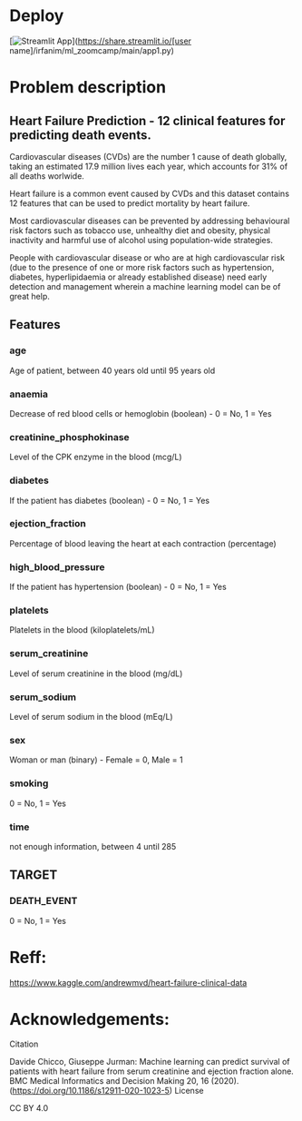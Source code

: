# Deploy
[![Streamlit App](https://static.streamlit.io/badges/streamlit_badge_black_white.svg)](https://share.streamlit.io/[user name]/irfanim/ml_zoomcamp/main/app1.py)
# Problem description
## Heart Failure Prediction - 12 clinical features for predicting death events.

Cardiovascular diseases (CVDs) are the number 1 cause of death globally, taking an estimated 17.9 million lives each year, 
which accounts for 31% of all deaths worlwide.

Heart failure is a common event caused by CVDs and this dataset contains 12 features that can be used to predict mortality by heart failure.

Most cardiovascular diseases can be prevented by addressing behavioural risk factors such as tobacco use, 
unhealthy diet and obesity, physical inactivity and harmful use of alcohol using population-wide strategies.

People with cardiovascular disease or who are at high cardiovascular risk (due to the presence of one or more risk factors such as hypertension, diabetes, hyperlipidaemia or already established disease) need early detection and management wherein a machine learning model can be of great help.

## Features
    
    
### age
Age of patient, between 40 years old until 95 years old 
### anaemia
Decrease of red blood cells or hemoglobin (boolean) - 0 = No, 1 = Yes
### creatinine_phosphokinase
Level of the CPK enzyme in the blood (mcg/L)
### diabetes
If the patient has diabetes (boolean) - 0 = No, 1 = Yes
### ejection_fraction
Percentage of blood leaving the heart at each contraction (percentage)
### high_blood_pressure
If the patient has hypertension (boolean) - 0 = No, 1 = Yes
### platelets
Platelets in the blood (kiloplatelets/mL)
### serum_creatinine
Level of serum creatinine in the blood (mg/dL)
### serum_sodium
Level of serum sodium in the blood (mEq/L)
### sex
Woman or man (binary) - Female = 0, Male = 1
### smoking
0 = No, 1 = Yes
### time
not enough information, between 4 until 285


## TARGET
### DEATH_EVENT
0 = No, 1 = Yes






# Reff:

https://www.kaggle.com/andrewmvd/heart-failure-clinical-data

# Acknowledgements:
Citation

Davide Chicco, Giuseppe Jurman: Machine learning can predict survival of patients with heart failure from serum creatinine and ejection fraction alone. BMC Medical Informatics and Decision Making 20, 16 (2020). (https://doi.org/10.1186/s12911-020-1023-5)
License

CC BY 4.0
